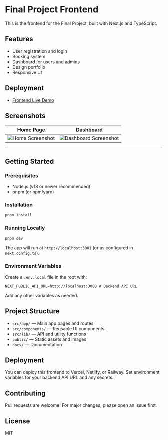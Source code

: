 # Final Project Frontend

This is the frontend for the Final Project, built with Next.js and TypeScript.

## Features

- User registration and login
- Booking system
- Dashboard for users and admins
- Design portfolio
- Responsive UI

## Deployment

- [Frontend Live Demo](https://dummy-frontend-deployment-url.com)

## Screenshots

| Home Page                                                                       | Dashboard                                                                            |
| ------------------------------------------------------------------------------- | ------------------------------------------------------------------------------------ |
| ![Home Screenshot](https://dummyimage.com/400x200/cccccc/000000&text=Home+Page) | ![Dashboard Screenshot](https://dummyimage.com/400x200/cccccc/000000&text=Dashboard) |

---

## Getting Started

### Prerequisites

- Node.js (v18 or newer recommended)
- pnpm (or npm/yarn)

### Installation

```bash
pnpm install
```

### Running Locally

```bash
pnpm dev
```

The app will run at `http://localhost:3001` (or as configured in `next.config.ts`).

### Environment Variables

Create a `.env.local` file in the root with:

```
NEXT_PUBLIC_API_URL=http://localhost:3000 # Backend API URL
```

Add any other variables as needed.

## Project Structure

- `src/app/` — Main app pages and routes
- `src/components/` — Reusable UI components
- `src/lib/` — API and utility functions
- `public/` — Static assets and images
- `docs/` — Documentation

## Deployment

You can deploy this frontend to Vercel, Netlify, or Railway. Set environment variables for your backend API URL and any secrets.

## Contributing

Pull requests are welcome! For major changes, please open an issue first.

## License

MIT
